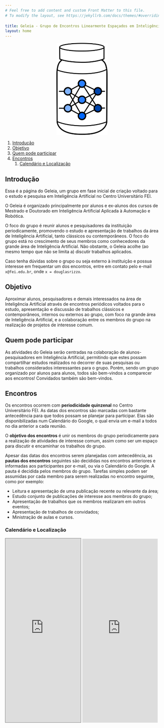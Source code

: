 ```yaml
---
# Feel free to add content and custom Front Matter to this file.
# To modify the layout, see https://jekyllrb.com/docs/themes/#overriding-theme-defaults

title: Geleia - Grupo de Encontros Linearmente Espaçados em Inteligências Artificial
layout: home
---
```


<center>
    <img src="./logo.svg" alt="Este é o logo do Geleia" height="300px"/>
</center>

1.  [Introdução](#introdução)
2.  [Objetivo](#objetivo)
3.  [Quem pode participar](#quem-pode-participar)
4.  [Encontros](#encontros)
    1.  [Calendário e Localização](#calendário-e-localização)

## Introdução

Essa é a página do Geleia, um grupo em fase inicial de criação voltado
para o estudo e pesquisa em Inteligência Artificial no Centro
Universitário FEI.

O Geleia é organizado principalmente por alunos e ex-alunos dos cursos
de Mestrado e Doutorado em Inteligência Artificial Aplicada à Automação
e Robótica.

O foco do grupo é reunir alunos e pesquisadores da instituição
periodicamente, promovendo o estudo e apresentação de trabalhos da área
de Inteligência Artificial, tanto clássicos ou contemporâneos. O foco do
grupo está no crescimento de seus membros como conhecedores da grande
área de Inteligência Artificial. Não obstante, o Geleia acolhe (ao mesmo
tempo que não se limita a) discutir trabalhos aplicados.

Caso tenha dúvidas sobre o grupo ou seja externo à instituição e possua
interesse em frequentar um dos encontros, entre em contato pelo e-mail
`x@fei.edu.br`, onde `x = douglasrizzo`.

## Objetivo

Aproximar alunos, pesquisadores e demais interessados na área de
Inteligência Artificial através de encontros periódicos voltados para o
estudo, apresentação e discussão de trabalhos clássicos e
contemporâneos, internos ou externos ao grupo, com foco na grande área
de Inteligência Artificial, e a colaboração entre os membros do grupo na
realização de projetos de interesse comum.

## Quem pode participar

As atividades do Geleia serão centradas na colaboração de
alunos-pesquisadores em Inteligência Artificial, permitindo que estes
possam compartilhar estudos realizados no decorrer de suas pesquisas ou
trabalhos considerados interessantes para o grupo. Porém, sendo um grupo
organizado por alunos para alunos, todos são bem-vindos a comparecer aos
encontros! Convidados também são bem-vindos.

## Encontros

Os encontros ocorrem com **periodicidade quinzenal** no Centro
Universitário FEI. As datas dos encontros são marcadas com bastante
antecedência para que todos possam se planejar para participar. Elas são
disponibilizadas num Calendário do Google, o qual envia um e-mail a
todos no dia anterior a cada reunião.

O **objetivo dos encontros** é unir os membros do grupo periodicamente
para a realização de atividades de interesse comum, assim como ser um
espaço para discutir e encaminhar os trabalhos do grupo.

Apesar das datas dos encontros serem planejadas com antecedência, as
**pautas dos encontros** seguintes são decididas nos encontros
anteriores e informadas aos participantes por e-mail, ou via o
Calendário do Google. A pauta é decidida pelos membros do grupo. Tarefas
simples podem ser assumidas por cada membro para serem realizadas no
encontro seguinte, como por exemplo:

-   Leitura e apresentação de uma publicação recente ou relevante da
    área;
-   Estudo conjunto de publicações de interesse aos membros do grupo;
-   Apresentação de trabalhos que os membros realizaram em outros
    eventos;
-   Apresentação de trabalhos de convidados;
-   Ministração de aulas e cursos.

### Calendário e Localização


<iframe
    src="https://calendar.google.com/calendar/embed?height=600&amp;wkst=1&amp;bgcolor=%23ffffff&amp;ctz=America%2FSao_Paulo&amp;src=dTJnbjBsOXFkaGhzamxpbWhpczlmNzlhdjRAZ3JvdXAuY2FsZW5kYXIuZ29vZ2xlLmNvbQ&amp;color=%238E24AA"
    style="border:solid 1px #777" width="49%" height="600" frameborder="0" scrolling="no">
</iframe>
<iframe
    src="https://www.google.com/maps/embed?pb=!1m18!1m12!1m3!1d3652.6486943807276!2d-46.58159194882757!3d-23.724236273438052!2m3!1f0!2f0!3f0!3m2!1i1024!2i768!4f13.1!3m3!1m2!1s0x94ce4158ef9c7c05%3A0x776b798985695f52!2sCentro%20Universit%C3%A1rio%20FEI%20-%20Campus%20S%C3%A3o%20Bernardo%20do%20Campo!5e0!3m2!1spt-PT!2sbr!4v1568870677476!5m2!1spt-PT!2sbr"
    width="49%" height="600" frameborder="0" style="border:0;" allowfullscreen>
</iframe>